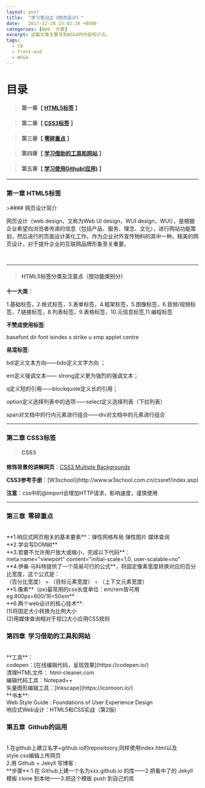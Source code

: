 ```yaml
---
layout: post
title:  "学习笔记之《网页设计》"
date:   2017-12-28 23:42:30 +0800
categories: [Web  分类]
excerpt: 这篇文章主要涉及WSG4的内容知识点。
tags:
  - CN
  - front-end
  - WSG4
---
```


# 目录

>#### 第一章【 [HTML5标签](#chapter1) 】


>
>#### 第二章【 [CSS3标签](#chapter2) 】

>
>#### 第三章【 [零碎重点](#chapter3) 】

>
>#### 第四章【 [学习借助的工具和网站](#chapter4) 】

>
>#### 第五章【 [学习使用Github(应用)](#chapter5) 】



---

<h3 id="chapter1">第一章  HTML5标签</h3>
>#### 网页设计简介

<p>网页设计（web design，又称为Web UI design，WUI design，WUI），是根据企业希望向浏览者传递的信息（包括产品、服务、理念、文化），进行网站功能策划，然后进行的页面设计美化工作。作为企业对外宣传物料的其中一种，精美的网页设计，对于提升企业的互联网品牌形象至关重要。</p>                                 

---                                                                        
>#### HTML5标签分类及注意点（按功能类别分）

<b>十一大类</b>：
<p>1.基础标签，2.格式标签，3.表单标签，4.框架标签，5.图像标签，6.音频/视频标签，7.链接标签，8.列表标签，9.表格标签，10.元信息标签,11.编程标签</p>

<b>不赞成使用标签</b>:
<p>basefont   dir   font  isindex  s  strike  u  xmp  applet  centre</p>

<b>易混标签</b>:
<p>bdi定义文本方向——bdo定义文字方向 ；</p>
<p>em定义强调文本—— strong定义更为强烈的强调文本；</p>
<p>q定义短的引用——blockquote定义长的引用；</p>
<p>option定义选择列表中的选项——select定义选择列表（下拉列表）</p>
<p>span对文档中的行内元素进行组合——div对文档中的元素进行组合</p>

---                                                                        
<h3 id="chapter2">第二章  CSS3标签</h3>
                                                                       
>#### CSS3


<b>修饰背景的讲解网页</b>：[CSS3 Multiple Backgrounds](https://www.w3cplus.com/content/css3-multiple-backgrounds)
<p><b>CSS3参考手册</b>：[W3school](http://www.w3school.com.cn/cssref/index.asp) </p>
<p><b>注意</b>：css中的@import会增加HTTP请求，影响速度，谨慎使用</p>

---                                                                        
<h3 id="chapter3">第三章  零碎重点</h3>
<br>**1.响应式网页相关的基本要素**：弹性网格布局 弹性图片 媒体查询<br> **2.学会写DOM树** 
<br>**3.若要不允许用户放大或缩小，完成以下代码**： <br>meta name="viewport" content="initial-scale=1.0, user-scalable=no"<br>**4.伊桑·马科特提供了一个简易可行的公式**，将固定像素宽度转换对应的百分比宽度，这个公式是：
<br>（百分比宽度） = （目标元素宽度） ÷ （上下文元素宽度）
<br>**5.像素**（px)最常用的css长度单位：em/rem皆可用<br>eg:800px=800/16=50em**
<br>**6.两个web设计的核心技术**:
<br>(1)将固定大小转换为比例大小<br>(2)用媒体查询相对于视口大小应用CSS规则</p>
<h3 id="chapter4">第四章  学习借助的工具和网站</h3>
<br>**工具**：<br>codepen：[在线编辑代码，呈现效果](https://codepen.io/)<br>清理HTML文件： html-cleaner.com<br>编辑代码工具：Notepad++<br>矢量图形编辑工具：[Inkscape](https://icomoon.io/)
<br>**书本**:<br>Web Style Guide : Foundations of User Experience Design
                    <br>响应式Web设计：HTML5和CSS实战（第2版)
                    
                    
 <h3 id="chapter5">第五章  Github的运用</h3>                  
<br>1.在github上建立名字+github.io的repositoory,同样使用index.html以及style.css编辑上传网页
<br>2.用 Github + Jekyll 写博客 :<br>**步骤**:1.在 Github上建一个名为xxx.github.io 的库——2.把看中了的 Jekyll 模板 clone 到本地——3.把这个模板 push 到自己的库










